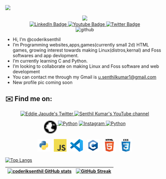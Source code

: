 <a href="https://senthilkumar.netlify.app/" target="_blank"><img src="https://github.com/coderiksenthil/coderiksenthil/assets/66522620/16874fb4-5b1e-4db6-98c8-fa57de233a61"/></a>
<div id="header" align="center">
  <!--<img src="https://media.giphy.com/media/M9gbBd9nbDrOTu1Mqx/giphy.gif" width="100"/>-->
  <a href="senthilkumar.netlify.app" target="_blank">
  <img src="https://media.giphy.com/media/M9gbBd9nbDrOTu1Mqx/giphy.gif" width="100"/>
</a>

</div>

<div id="badges" align="center">

   <a href="[your-linkedin-URL](https://www.linkedin.com/in/senthil-kumar-89b0a125b/)">
    <img src="https://img.shields.io/badge/LinkedIn-blue?style=for-the-badge&logo=linkedin&logoColor=white" alt="LinkedIn Badge"/>
  </a>
  <a href="[your-youtube-URL](https://www.youtube.com/channel/UCfoGjO2jxcPgBR1VMVkdYvQ)">
    <img src="https://img.shields.io/badge/YouTube-red?style=for-the-badge&logo=youtube&logoColor=white" alt="Youtube Badge"/>
  </a>
  <a href="[your-twitter-URL](https://twitter.com/CoderikSenthil)">
    <img src="https://img.shields.io/badge/Twitter-blue?style=for-the-badge&logo=twitter&logoColor=white" alt="Twitter Badge"/>
  </a>
  
</div>
<div align = "center">
<img src="https://komarev.com/ghpvc/?username=coderiksenthil&style=flat-square&color=blue" alt = "github">
 </div>
 
- Hi, I’m @coderiksenthil
- I’m Programming websites,apps,games(currently small 2d) HTML games, growing interest towards making Linux(distros,kernal) and Foss softwares and app devlopment.
- I’m currently learning C and Python.
- I’m looking to collaborate on making Linux and Foss software and web development
- You can contact me through my Gmail is u.senthilkumar1@gmail.com
- New profile pic coming soon

<!--[![coderik-sk-senthil GitHub stats](https://github-readme-stats.vercel.app/api/top-langs?username=coderik-sk-senthil&hide=html,scss,stylus,blade,jupyter%20notebook,python,css,shell,batchfile,dockerfile,typescript&theme=algolia&show_icons=true)](https://github.com/coderik-sk-senthil)-->
<!---
coderik-sk-senthil/coderik-sk-senthil is a ✨ special ✨ repository because its `README.md` (this file) appears on your GitHub profile.
You can click the Preview link to take a look at your changes.
--->

## ✉️ Find me on:

<p align="center">
  <a href="http://twitter.com/coderiksenthil">
    <img src="https://img.shields.io/badge/follow-%40coderiksenthil%2030+-1DA1F2?label=Twitter&logo=twitter&style=for-the-badge&color=blue" alt="Eddie Jaoude's Twitter"/>
  </a>
  <a href="https://www.youtube.com/channel/UCfoGjO2jxcPgBR1VMVkdYvQ">
    <img src="https://img.shields.io/youtube/channel/subscribers/UCfoGjO2jxcPgBR1VMVkdYvQ?style=for-the-badge&logo=youtube&label=Youtube&color=blue" alt="Senthil Kumar's YouTube channel"/>
  </a>
</p>

<p align="center">
 <a href="https://senthilkumar.netlify.app/" target="_blank" rel="noopener noreferrer"> <img src="https://raw.githubusercontent.com/iconic/open-iconic/master/svg/globe.svg" alt="Python" height="40" style="vertical-align:top; margin:px;"> </a>
  <a href="https://www.linkedin.com/in/senthil-kumar-89b0a125b/" target="_blank" rel="noopener noreferrer"> <img src="https://cdn.jsdelivr.net/npm/simple-icons@v3/icons/linkedin.svg" alt="Python" height="40" style="vertical-align:top; margin:0px"></a>
 <a href="https://www.instagram.com/coderiksenthil/" target="_blank" rel="noopener noreferrer">
  <img src="https://cdn.jsdelivr.net/npm/simple-icons@v3/icons/instagram.svg" alt="Instagram" height="40" style="vertical-align:top; margin:0px">
</a>
  <a href="mailto:u.senthilkumar1@gmail.com"> <img src="https://cdn.jsdelivr.net/npm/simple-icons@v3/icons/gmail.svg" alt="Python" height="40" style="vertical-align:top; margin:0px"></a>
</p>

<p align="center">
<img src="https://raw.githubusercontent.com/github/explore/80688e429a7d4ef2fca1e82350fe8e3517d3494d/topics/python/python.png" alt="Python" height="40" style="vertical-align:top; margin:4px">
<img src="https://raw.githubusercontent.com/github/explore/80688e429a7d4ef2fca1e82350fe8e3517d3494d/topics/javascript/javascript.png" alt="Javascript" height="40" style="vertical-align:top; margin:4px">
<img src="https://raw.githubusercontent.com/github/explore/80688e429a7d4ef2fca1e82350fe8e3517d3494d/topics/visual-studio-code/visual-studio-code.png" alt="VS Code" height="40" style="vertical-align:top; margin:4px">
  <img src="https://raw.githubusercontent.com/github/explore/80688e429a7d4ef2fca1e82350fe8e3517d3494d/topics/c/c.png" alt="VS Code" height="40" style="vertical-align:top; margin:4px">
   <img src="https://raw.githubusercontent.com/github/explore/80688e429a7d4ef2fca1e82350fe8e3517d3494d/topics/html/html.png" alt="VS Code" height="40" style="vertical-align:top; margin:4px">
   <img src="https://raw.githubusercontent.com/github/explore/80688e429a7d4ef2fca1e82350fe8e3517d3494d/topics/css/css.png" alt="VS Code" height="40" style="vertical-align:top; margin:4px">
</p>

[![Top Langs](https://github-readme-stats.vercel.app/api/top-langs/?username=coderiksenthil&layout=compact&theme=dark)](https://github.com/coderiksenthil/github-readme-stats)

| [![coderiksenthil GitHub stats](https://github-readme-stats.vercel.app/api?username=coderiksenthil&show_icons=true&theme=tokyonight)](https://github.com/coderiksenthil/github-readme-stats) | [![GitHub Streak](https://streak-stats.demolab.com?user=coderiksenthil&theme=tokyonight)](https://git.io/streak-stats) |
| :--- | ---: |
